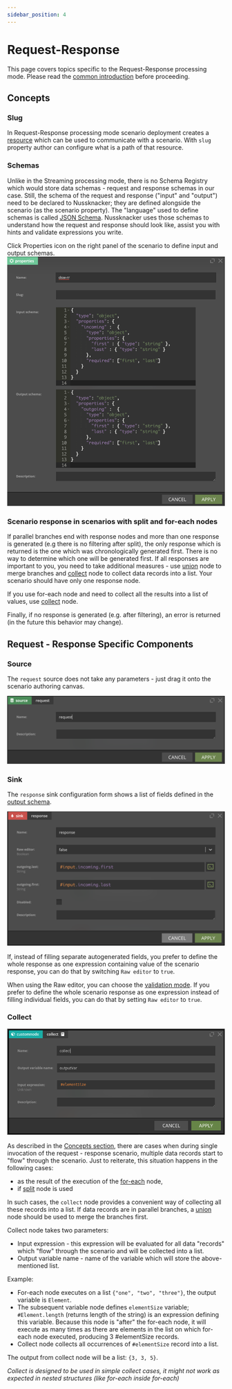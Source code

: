 ```yaml
---
sidebar_position: 4
---
```


# Request-Response

This page covers topics specific to the Request-Response processing mode. Please read
the [common introduction](Intro.md) before proceeding.

## Concepts

### Slug
In Request-Response processing mode scenario deployment creates a [resource](../integration/RequestResponse.mdx) which can be used to communicate with a scenario.
With `slug` property author can configure what is a path of that resource.

### Schemas

Unlike in the Streaming processing mode, there is no Schema Registry which would store data schemas - request and
response schemas in our case. Still, the schema of the request and response ("input" and "output") need to be declared
to Nussknacker; they are defined alongside the scenario (as the scenario property). The "language" used to define
schemas is called [JSON Schema](https://json-schema.org/). Nussknacker uses those schemas to understand how the request
and response should look like, assist you with hints and validate expressions you write.

Click Properties icon on the right panel of the scenario to define input and output schemas.
![RR schema](img/rrProperties.png "RR properties")

### Scenario response in scenarios with split and for-each nodes

If parallel branches end with response nodes and more than one response is generated (e.g there is no filtering after
split), the only response which is returned is the one which was chronologically generated first. There is no way to
determine which one will be generated first. If all responses are important to you, you need to take additional
measures - use [union](./BasicNodes.md#union) node to merge branches and [collect](#collect) node to collect data
records into a list. Your scenario should have only one response node.

If you use for-each node and need to collect all the results into a list of values, use [collect](#collect) node.

Finally, if no response is generated (e.g. after filtering), an error is returned (in the future this behavior may
change).

## Request - Response Specific Components

### Source

The `request` source does not take any parameters - just drag it onto the scenario authoring canvas.

![RR source](img/rrSource.png "RR source")

### Sink

The `response` sink configuration form shows a list of fields defined in the [output schema](#schemas).

![RR sink](img/rrSink.png "RR sink")

If, instead of filling separate autogenerated fields, you prefer to define the whole response as one expression
containing value of the scenario response, you can do that by switching `Raw editor` to `true`.

When using the Raw editor, you can choose
the [validation mode](/docs/integration/DataTypingAndSchemasHandling.md#validation-and-encoding).
If you prefer to define the whole scenario response as one expression instead of filling individual fields, you can do
that by setting `Raw editor` to `true`.

### Collect

![collect](img/collect.png)

As described in the [Concepts section](#concepts), there are cases when during single invocation of the request -
response scenario, multiple data records start to "flow" through the scenario. Just to reiterate, this situation happens
in the following cases:

- as the result of the execution of the [for-each](./BasicNodes.md#foreach) node,
- if [split](./BasicNodes.md#split) node is used

In such cases, the `collect` node provides a convenient way of collecting all these records into a list. If data records
are in parallel branches, a [union](./BasicNodes.md#union) node should be used to merge the branches first.

Collect node takes two parameters:

- Input expression - this expression will be evaluated for all data "records" which "flow" through the scenario and will
  be collected into a list.
- Output variable name - name of the variable which will store the above-mentioned list.

Example:

- For-each node executes on a list `{"one", "two", "three"}`, the output variable is `Element`.
- The subsequent variable node defines `elementSize` variable; `#Element.length` (returns length of the string) is an
  expression defining this variable. Because this node is "after" the for-each node, it will execute as many times as
  there are elements in the list on which for-each node executed, producing 3 #elementSize records.
- Collect node collects all occurrences of `#elementSize` record into a list.

The output from collect node will be a list: `{3, 3, 5}`.

_Collect is designed to be used in simple collect cases, it might not work as expected in nested structures (like
for-each inside for-each)_
